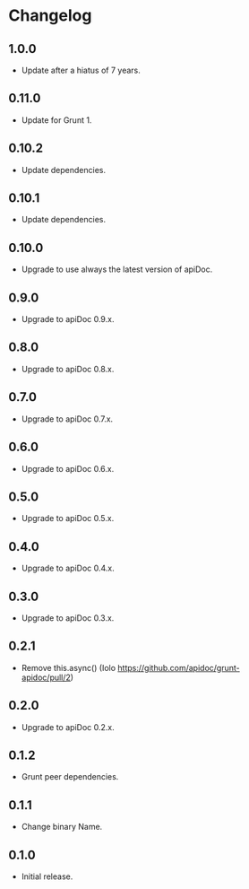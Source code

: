 # Changelog

## 1.0.0
- Update after a hiatus of 7 years.

## 0.11.0
- Update for Grunt 1.

## 0.10.2
- Update dependencies.

## 0.10.1
- Update dependencies.

## 0.10.0
- Upgrade to use always the latest version of apiDoc.

## 0.9.0
- Upgrade to apiDoc 0.9.x.

## 0.8.0
- Upgrade to apiDoc 0.8.x.

## 0.7.0
- Upgrade to apiDoc 0.7.x.

## 0.6.0
- Upgrade to apiDoc 0.6.x.

## 0.5.0
- Upgrade to apiDoc 0.5.x.

## 0.4.0
- Upgrade to apiDoc 0.4.x.

## 0.3.0
- Upgrade to apiDoc 0.3.x.

## 0.2.1
- Remove this.async() (Iolo https://github.com/apidoc/grunt-apidoc/pull/2)

## 0.2.0
- Upgrade to apiDoc 0.2.x.

## 0.1.2
- Grunt peer dependencies.

## 0.1.1
- Change binary Name.

## 0.1.0
- Initial release.
